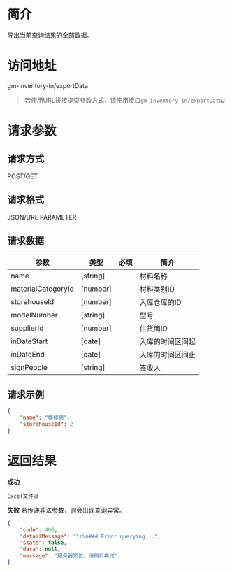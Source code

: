# 简介
导出当前查询结果的全部数据。

# 访问地址
gm-inventory-in/exportData

> 若使用URL拼接提交参数方式，请使用接口`gm-inventory-in/exportData2`

# 请求参数

## 请求方式
POST/GET

## 请求格式
JSON/URL PARAMETER

## 请求数据
|参数|类型|必填|简介|
|-|-|-|-|
|name|[string]||材料名称|
|materialCategoryId|[number]||材料类别ID|
|storehouseId|[number]||入库仓库的ID|
|modelNumber|[string]||型号|
|supplierId|[number]||供货商ID|
|inDateStart|[date]||入库的时间区间起|
|inDateEnd|[date]||入库的时间区间止|
|signPeople|[string]||签收人|


## 请求示例
```json
{
	"name": "棒棒糖",
	"storehouseId": 2
}
```

# 返回结果
**成功**
```
Excel文件流
```

**失败**
若传递非法参数，则会出现查询异常。
```json
{
    "code": 406,
    "detailMessage": "\r\n### Error querying...",
    "state": false,
    "data": null,
    "message": "服务器繁忙，请稍后再试"
}
```
